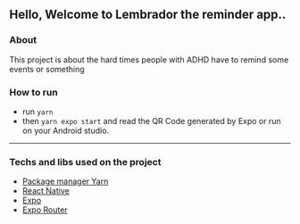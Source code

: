 ## Hello, Welcome to Lembrador the reminder app..

### About

This project is about the hard times people with ADHD have to remind some events or something

### How to run

- run `yarn`
- then `yarn expo start` and read the QR Code generated by Expo or run on your Android studio.

---

### Techs and libs used on the project

- [Package manager Yarn](https://yarnpkg.com/)
- [React Native](https://reactnative.dev/)
- [Expo](https://docs.expo.dev/)
- [Expo Router](https://expo.github.io/router/docs)
